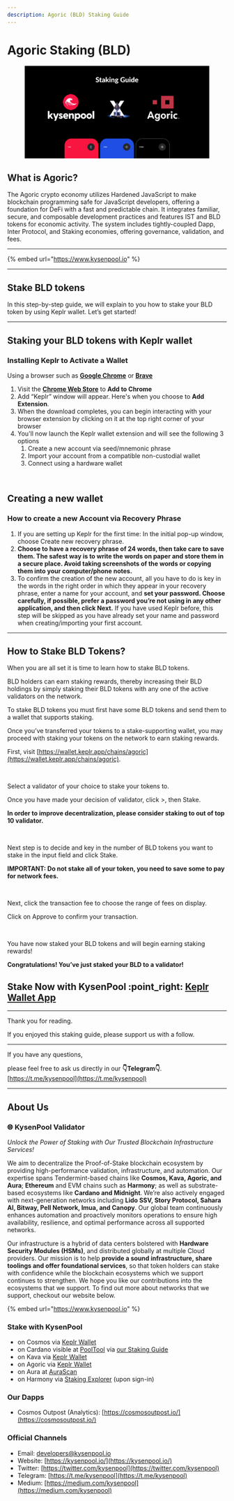 ```yaml
---
description: Agoric (BLD) Staking Guide
---
```


# Agoric Staking (BLD)

<figure><img src="../.gitbook/assets/kysenpool staking guide.png" alt=""><figcaption></figcaption></figure>

## **What is Agoric?**

The Agoric crypto economy utilizes Hardened JavaScript to make blockchain programming safe for JavaScript developers, offering a foundation for DeFi with a fast and predictable chain. It integrates familiar, secure, and composable development practices and features IST and BLD tokens for economic activity. The system includes tightly-coupled Dapp, Inter Protocol, and Staking economies, offering governance, validation, and fees.

***

{% embed url="https://www.kysenpool.io" %}

***

## **Stake BLD tokens**

In this step-by-step guide, we will explain to you how to stake your BLD token by using Keplr wallet. Let’s get started!

***

## Staking your BLD tokens with Keplr wallet

### **Installing Keplr to Activate a Wallet**

Using a browser such as [**Google Chrome**](https://www.google.com/chrome/) or [**Brave**](https://brave.com/)

1. Visit the [**Chrome Web Store**](https://chromewebstore.google.com/detail/keplr/dmkamcknogkgcdfhhbddcghachkejeap) to **Add to Chrome**
2. Add “Keplr” window will appear. Here's when you choose to **Add Extension**.
3. When the download completes, you can begin interacting with your browser extension by clicking on it at the top right corner of your browser
4. You'll now launch the Keplr wallet extension and will see the following 3 options
   1. Create a new account via seed/mnemonic phrase
   2. Import your account from a compatible non-custodial wallet
   3. Connect using a hardware wallet

<figure><img src="https://cdn-images-1.medium.com/max/800/1*bkzIuiuseELiwFsYYU_Z8w.png" alt=""><figcaption></figcaption></figure>

## **Creating a new wallet**

### **How to create a new Account via Recovery Phrase**

1. If you are setting up Keplr for the first time: In the initial pop-up window, choose Create new recovery phrase.
2. **Choose to have a recovery phrase of 24 words, then take care to save them. The safest way is to write the words on paper and store them in a secure place. Avoid taking screenshots of the words or copying them into your computer/phone notes.**
3. To confirm the creation of the new account, all you have to do is key in the words in the right order in which they appear in your recovery phrase, enter a name for your account, and **set your password. Choose carefully, if possible, prefer a password you’re not using in any other application, and then click Next.** If you have used Keplr before, this step will be skipped as you have already set your name and password when creating/importing your first account.

***

## **How to Stake BLD Tokens?**

When you are all set it is time to learn how to stake BLD tokens.

BLD holders can earn staking rewards, thereby increasing their BLD holdings by simply staking their BLD tokens with any one of the active validators on the network.

To stake BLD tokens you must first have some BLD tokens and send them to a wallet that supports staking.

Once you’ve transferred your tokens to a stake-supporting wallet, you may proceed with staking your tokens on the network to earn staking rewards.

First, visit [https://wallet.keplr.app/chains/agoric](https://wallet.keplr.app/chains/agoric).

<figure><img src="https://cdn-images-1.medium.com/max/800/1*Sgi5ssDg8Ps5K09SzRBzDA.png" alt=""><figcaption></figcaption></figure>

Select a validator of your choice to stake your tokens to.

Once you have made your decision of validator, click >, then Stake.

**In order to improve decentralization, please consider staking to out of top 10 validator.**

<figure><img src="https://cdn-images-1.medium.com/max/800/1*tntqkUEyylUkyxKOJa6FPQ.png" alt=""><figcaption></figcaption></figure>

Next step is to decide and key in the number of BLD tokens you want to stake in the input field and click Stake.

**IMPORTANT: Do not stake all of your token, you need to save some to pay for network fees.**

<figure><img src="https://cdn-images-1.medium.com/max/800/1*b8m6oWul3vo0BO4irIlkkw.png" alt=""><figcaption></figcaption></figure>

Next, click the transaction fee to choose the range of fees on display.

Click on Approve to confirm your transaction.

<figure><img src="https://cdn-images-1.medium.com/max/800/1*1oPmwktYBN2N4bKjr04jFA.png" alt=""><figcaption></figcaption></figure>

You have now staked your BLD tokens and will begin earning staking rewards!

**Congratulations! You’ve just staked your BLD to a validator!**



## **Stake Now with KysenPool** :point\_right: [**Keplr Wallet App**](https://wallet.keplr.app/chains/agoric?modal=validator\&chain=agoric-3\&validator_address=agoricvaloper1pf4dt8kcyc0vjrfedgckw57la9tarmx0mt439g\&referral=true)

***

Thank you for reading.

If you enjoyed this staking guide, please support us with a follow.

***

If you have any questions,

please feel free to ask us directly in our **👇Telegram👇**.\
[https://t.me/kysenpool](https://t.me/kysenpool)

***

## About Us

### **🌐 KysenPool Validator**

_Unlock the Power of Staking with Our Trusted Blockchain Infrastructure Services!_

We aim to decentralize the Proof-of-Stake blockchain ecosystem by providing high-performance validation, infrastructure, and automation. Our expertise spans Tendermint-based chains like **Cosmos, Kava, Agoric, and Aura**; **Ethereum** and EVM chains such as **Harmony**; as well as substrate-based ecosystems like **Cardano and Midnight**. We’re also actively engaged with next-generation networks including **Lido SSV, Story Protocol, Sahara AI, Bitway, Pell Network, Imua, and Canopy**. Our global team continuously enhances automation and proactively monitors operations to ensure high availability, resilience, and optimal performance across all supported networks.

Our infrastructure is a hybrid of data centers bolstered with **Hardware Security Modules (HSMs)**, and distributed globally at multiple Cloud providers. Our mission is to help **provide a sound infrastructure, share toolings and offer foundational services**, so that token holders can stake with confidence while the blockchain ecosystems which we support continues to strengthen. We hope you like our contributions into the ecosystems that we support. To find out more about networks that we support, checkout our website below.

{% embed url="https://www.kysenpool.io" %}

### Stake with KysenPool

* on Cosmos via [Keplr Wallet](https://wallet.keplr.app/chains/cosmos-hub?modal=validator\&chain=cosmoshub-4\&validator_address=cosmosvaloper146kwpzhmleafmhtaxulfptyhnvwxzlvm87hwnm)
* on Cardano visible at [PoolTool](https://pooltool.io/pool/490353aa6b85efb28922acd9e0ee1dcf6d0c269b9f0583718b0274ba/delegators) via [our Staking Guide](https://medium.com/kysenpool/cardano-ada-staking-guide-how-to-stake-ada-using-daedalus-yoroi-and-lace-wallets-403a135993f1)
* on Kava via [Keplr Wallet](https://wallet.keplr.app/chains/kava?modal=validator\&chain=kava_2222-10\&validator_address=kavavaloper1rpwemvmt3sex4d8qt4menglfx9rhl0x3py69wj)
* on Agoric via [Keplr Wallet](https://wallet.keplr.app/chains/agoric?modal=validator\&chain=agoric-3\&validator_address=agoricvaloper1pf4dt8kcyc0vjrfedgckw57la9tarmx0mt439g\&referral=true)
* on Aura at [AuraScan](https://aurascan.io/validators/auravaloper1se04rpyxc9tmphuq8ewr747ds77jhv48s7hl42)
* on Harmony via [Staking Explorer](https://staking.harmony.one/validators/mainnet/one1ctwewx0pmg8k0tc8vnx4guyq9jm7dwz5k98tlm) (upon sign-in)

### Our Dapps

* Cosmos Outpost (Analytics): [https://cosmosoutpost.io/](https://cosmosoutpost.io/)

### Official Channels

* Email: [developers@kysenpool.io](mailto:developers@kysenpool.io)
* Website: [https://kysenpool.io/](https://kysenpool.io/)
* Twitter: [https://twitter.com/kysenpool](https://twitter.com/kysenpool)
* Telegram: [https://t.me/kysenpool](https://t.me/kysenpool)
* Medium: [https://medium.com/kysenpool](https://medium.com/kysenpool)

